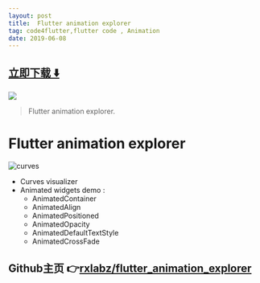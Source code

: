 ```yaml
---
layout: post
title:  Flutter animation explorer
tag: code4flutter,flutter code , Animation
date: 2019-06-08
---
```


 


## [立即下载 ️⬇️ ](https://codeload.github.com/rxlabz/flutter_animation_explorer/zip/master) 


 
![](https://flutterawesome.com/content/images/2019/03/flutter_animation_explorer.jpg)
 
>
> Flutter animation explorer.
>

 
# Flutter animation explorer

![curves](https://raw.githubusercontent.com/rxlabz/flutter_animation_explorer/master/assets/curves.gif)

- Curves visualizer
- Animated widgets demo : 
  - AnimatedContainer
  - AnimatedAlign
  - AnimatedPositioned
  - AnimatedOpacity
  - AnimatedDefaultTextStyle
  - AnimatedCrossFade
  

## Github主页 👉[rxlabz/flutter_animation_explorer](http://github.com/rxlabz/flutter_animation_explorer)